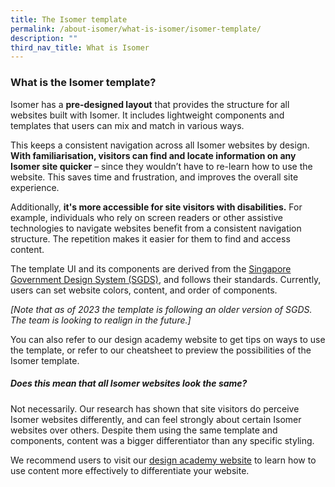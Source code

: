 ```yaml
---
title: The Isomer template
permalink: /about-isomer/what-is-isomer/isomer-template/
description: ""
third_nav_title: What is Isomer
---
```

### What is the Isomer template?
Isomer has a **pre-designed layout** that provides the structure for all websites built with Isomer. It includes lightweight components and templates that users can mix and match in various ways. 

This keeps a consistent navigation across all Isomer websites by design. **With familiarisation, visitors can find and locate information on any Isomer site quicker** – since they wouldn’t have to re-learn how to use the website. This saves time and frustration, and improves the overall site experience.

Additionally, **it's more accessible for site visitors with disabilities.** For example, individuals who rely on screen readers or other assistive technologies to navigate websites benefit from a consistent navigation structure. The repetition makes it easier for them to find and access content.

The template UI and its components are derived from the [Singapore Government Design System (SGDS)](https://www.designsystem.tech.gov.sg/), and follows their standards. Currently, users can set website colors, content, and order of components. 

_\[Note that as of 2023 the template is following an older version of SGDS. The team is looking to realign in the future.\]_

You can also refer to our design academy website to get tips on ways to use the template, or refer to our cheatsheet to preview the possibilities of the Isomer template.


##### Does this mean that all Isomer websites look the same?

Not necessarily. Our research has shown that site visitors do perceive Isomer websites differently, and can feel strongly about certain Isomer websites over others. Despite them using the same template and components, content was a bigger differentiator than any specific styling.

We recommend users to visit our [design academy website](https://designacademy.isomer.gov.sg/) to learn how to use content more effectively to differentiate your website.